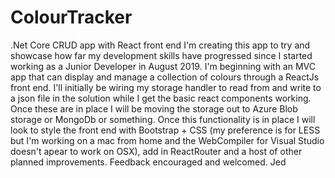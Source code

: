 # ColourTracker
.Net Core CRUD app with React front end
I'm creating this app to try and showcase how far my development skills have progressed since I started working as a Junior Developer in August 2019. I'm beginning with an MVC app that can display and manage a collection of colours through a ReactJs front end. I'll initially be wiring my storage handler to read from and write to a json file in the solution while I get the basic react components working. Once these are in place I will be moving the storage out to Azure Blob storage or MongoDb or something. Once this functionality is in place I will look to style the front end with Bootstrap + CSS (my preference is for LESS but I'm working on a mac from home and the WebCompiler for Visual Studio doesn't apear to work on OSX), add in ReactRouter and a host of other planned improvements.
Feedback encouraged and welcomed.
Jed
